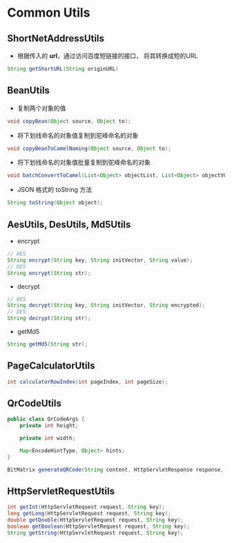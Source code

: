 # Common Utils

## ShortNetAddressUtils

- 根据传入的 **url**，通过访问百度短链接的接口， 将其转换成短的URL

```java
String getShortURL(String originURL)
```

## BeanUtils

- 复制两个对象的值

```java
void copyBean(Object source, Object to);
```

- 将下划线命名的对象值复制到驼峰命名的对象

```java
void copyBeanToCamelNaming(Object source, Object to);
```

- 将下划线命名的对象值批量复制到驼峰命名的对象

```java
void batchConvertToCamel(List<Object> objectList, List<Object> objectVOList, String className);
```

- JSON 格式的 toString 方法

```java
String toString(Object object);
```

## AesUtils, DesUtils, Md5Utils

- encrypt

```java
// AES
String encrypt(String key, String initVector, String value);
// DES
String encrypt(String str);
```

- decrypt

```java
// AES
String decrypt(String key, String initVector, String encrypted);
// DES
String decrypt(String str);
```

- getMd5

```java
String getMd5(String str);
```

## PageCalculatorUtils

```java
int calculatorRowIndex(int pageIndex, int pageSize);
```

## QrCodeUtils

```java
public class QrCodeArgs {
    private int height;

    private int width;

    Map<EncodeHintType, Object> hints;
}

BitMatrix generateQRCode(String content, HttpServletResponse response, QrCodeArgs qrCodeArgs)
```

## HttpServletRequestUtils

```java
int getInt(HttpServletRequest request, String key);
long getLong(HttpServletRequest request, String key);
double getDouble(HttpServletRequest request, String key);
boolean getBoolean(HttpServletRequest request, String key);
String getString(HttpServletRequest request, String key);
```

